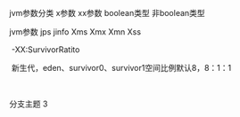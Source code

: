 jvm参数分类
	x参数
	xx参数
		boolean类型
		非boolean类型

jvm参数
	jps
	jinfo
	Xms
	Xmx
	Xmn
	Xss

​	-XX:SurvivorRatito

​	新生代，eden、survivor0、survivor1空间比例默认8，8：1：1

​	

分支主题 3

